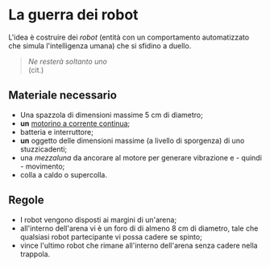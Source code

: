 # La guerra dei robot

L'idea è costruire dei _robot_ (entità con un comportamento automatizzato che simula l'intelligenza umana) che si sfidino a duello.

> _Ne resterà soltanto uno_<br />
> (cit.)

## Materiale necessario

* Una spazzola di dimensioni massime $5~\text{cm}$ di diametro;
* **un** [motorino a corrente continua](https://www.amazon.it/dp/B08BHXDFWH/);
* batteria e interruttore;
* **un** oggetto delle dimensioni massime (a livello di sporgenza) di uno stuzzicadenti;
* una _mezzaluna_ da ancorare al motore per generare vibrazione e - quindi - movimento;
* colla a caldo o supercolla.

## Regole

* I robot vengono disposti ai margini di un'arena;
* all'interno dell'arena vi è un foro di di almeno $8~\text{cm}$ di diametro, tale che qualsiasi robot partecipante vi possa cadere se spinto;
* vince l'ultimo robot che rimane all'interno dell'arena senza cadere nella trappola.
